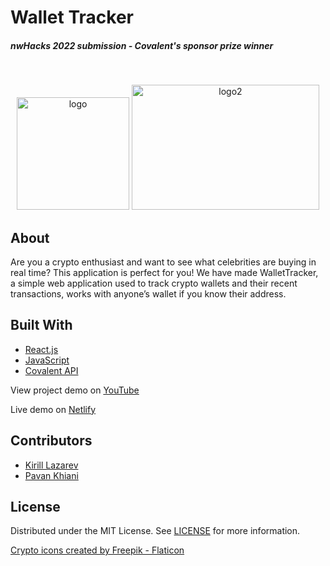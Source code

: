 # Wallet Tracker

<h5>nwHacks 2022 submission - Covalent's sponsor prize winner</h5><br/>

<p align="center">
  <a>
    <img src="https://user-images.githubusercontent.com/56948805/169973910-6c42b84b-22c1-493a-8c59-70ff83f8754e.png" alt="logo" width="180" height="180">
  </a>
  
  <img src="https://user-images.githubusercontent.com/56948805/167064016-a5ad27cf-13bf-478c-9973-be224c32c792.png" alt="logo2" width="300" height="200">
</p>


## About
Are you a crypto enthusiast and want to see what celebrities are buying in real time? This application is perfect for you! We have made WalletTracker, a simple web application used to track crypto wallets and their recent transactions, works with anyone’s wallet if you know their address. 

## Built With
* [React.js](https://reactjs.org/)
* [JavaScript](https://www.javascript.com/)
* [Covalent API](https://www.covalenthq.com/docs/api/#/)

View project demo on [YouTube](https://youtu.be/Q0yuIUShX90)

Live demo on [Netlify](https://optimistic-hypatia-322579.netlify.app/)

## Contributors
* [Kirill Lazarev](https://github.com/k-laz)
* [Pavan Khiani](https://github.com/pkhiani)

## License
Distributed under the MIT License. See [LICENSE](https://github.com///blob/main/LICENSE.md) for more information.


<a href="https://www.flaticon.com/free-icons/crypto" title="crypto icons">Crypto icons created by Freepik - Flaticon</a>
